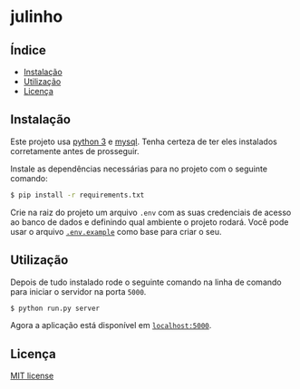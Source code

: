 # julinho

## Índice
- [Instalação](#instalação)
- [Utilização](#utilização)
- [Licença](#licença)

## Instalação
Este projeto usa [python 3](https://www.python.org/) e [mysql](https://www.mysql.com/).
Tenha certeza de ter eles instalados corretamente antes de prosseguir.

Instale as dependências necessárias para no projeto com o seguinte comando:

```sh
$ pip install -r requirements.txt
```

Crie na raiz do projeto um arquivo `.env` com as suas credenciais de acesso ao banco de dados e definindo qual ambiente o projeto rodará.
Você pode usar o arquivo [`.env.example`](.env.example) como base para criar o seu.

## Utilização

Depois de tudo instalado rode o seguinte comando na linha de comando para iniciar o servidor na porta `5000`.

```sh
$ python run.py server
```

Agora a aplicação está disponível em [`localhost:5000`](http://localhost:5000).

## Licença

[MIT license](LICENSE)

